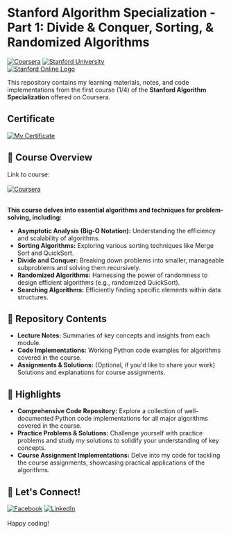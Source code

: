# Stanford Algorithm Specialization - Part 1: Divide & Conquer, Sorting, & Randomized Algorithms 
[![Coursera](https://img.shields.io/badge/Coursera-%230056D2.svg?style=for-the-badge&logo=Coursera&logoColor=white)](https://www.coursera.org/specializations/machine-learning-introduction)
[![Stanford University](https://img.shields.io/badge/Stanford_University-red?style=for-the-badge&logo=Stanford_University&logoColor=white)](https://www.stanford.edu/)
<br>[![Stanford Online Logo](https://d3njjcbhbojbot.cloudfront.net/api/utilities/v1/imageproxy/https://coursera-university-assets.s3.amazonaws.com/21/9a0294e2bf773901afbfcb5ef47d97/Stanford_Coursera-200x48_RedText_BG.png?auto=format%2Ccompress&dpr=2&h=45)](https://online.stanford.edu/)

This repository contains my learning materials, notes, and code implementations from the first course (1/4) of the **Stanford Algorithm Specialization** offered on Coursera. 
## Certificate
[![My Certificate](https://github.com/quang2719/Stanford-Algorithm-Specialization---Part-1/blob/main/Course%201/Certificate/certificate_img.png?raw=true)](https://github.com/quang2719/Stanford-Algorithm-Specialization---Part-1/blob/main/Course%201/Certificate/certificate_img.png?raw=true)
## 🎯 Course Overview
Link to course:<br><br>
  [![Coursera](https://img.shields.io/badge/Coursera-%230056D2.svg?style=for-the-badge&logo=Coursera&logoColor=white)](https://www.coursera.org/specializations/algorithms?)


<br> **This course delves into essential algorithms and techniques for problem-solving, including:**
* **Asymptotic Analysis (Big-O Notation):** Understanding the efficiency and scalability of algorithms.
* **Sorting Algorithms:** Exploring various sorting techniques like Merge Sort and QuickSort.
* **Divide and Conquer:**  Breaking down problems into smaller, manageable subproblems and solving them recursively.
* **Randomized Algorithms:**  Harnessing the power of randomness to design efficient algorithms (e.g., randomized QuickSort).
* **Searching Algorithms:**  Efficiently finding specific elements within data structures.

## 📂 Repository Contents

* **Lecture Notes:** Summaries of key concepts and insights from each module.
* **Code Implementations:**  Working Python code examples for algorithms covered in the course. 
* **Assignments & Solutions:** (Optional, if you'd like to share your work) Solutions and explanations for course assignments.

## 🚀 Highlights

* **Comprehensive Code Repository:**  Explore a collection of well-documented Python code implementations for all major algorithms covered in the course.
* **Practice Problems & Solutions:**  Challenge yourself with practice problems and study my solutions to solidify your understanding of key concepts. 
* **Course Assignment Implementations:** Delve into my code for tackling the course assignments, showcasing practical applications of the algorithms.

## 🤔 Let's Connect!
[![Facebook](https://img.shields.io/badge/Facebook-blue?style=for-the-badge&logo=Facebook&logoColor=white)](https://www.facebook.com/qq2719/)
[![LinkedIn](https://img.shields.io/badge/LinkedIn-0077B5?style=for-the-badge&logo=linkedin&logoColor=white)](https://www.linkedin.com/in/quang-nv-ptit/)
<br><br>
Happy coding!

